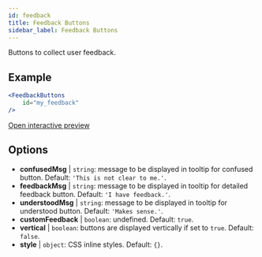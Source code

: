 ```yaml
---
id: feedback 
title: Feedback Buttons
sidebar_label: Feedback Buttons
---
```


Buttons to collect user feedback.

## Example

```jsx live
<FeedbackButtons
    id="my_feedback"
/>
```

[Open interactive preview](https://isle.heinz.cmu.edu/components/feedback/)

## Options

* __confusedMsg__ | `string`: message to be displayed in tooltip for confused button. Default: `'This is not clear to me.'`.
* __feedbackMsg__ | `string`: message to be displayed in tooltip for detailed feedback button. Default: `'I have feedback.'`.
* __understoodMsg__ | `string`: message to be displayed in tooltip for understood button. Default: `'Makes sense.'`.
* __customFeedback__ | `boolean`: undefined. Default: `true`.
* __vertical__ | `boolean`: buttons are displayed vertically if set to `true`. Default: `false`.
* __style__ | `object`: CSS inline styles. Default: `{}`.
